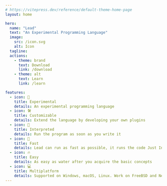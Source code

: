 ```yaml
---
# https://vitepress.dev/reference/default-theme-home-page
layout: home

hero:
  name: "Lead"
  text: "An Experimental Programming Language"
  image:
    src: /icon.svg
    alt: Icon
  tagline:
  actions:
    - theme: brand
      text: Download
      link: /download
    - theme: alt
      text: Learn
      link: /learn

features:
  - icon: 🧪
    title: Experimental
    details: An experimental programming language
  - icon: 🛠️
    title: Customizable
    details: Extend the language by developing your own plugins
  - icon: 📝
    title: Interpreted
    details: Run the program as soon as you write it
  - icon: 🚀
    title: Fast
    details: Lead can run as fast as possible, it runs the code Just In Time
  - icon: 🔥
    title: Easy
    details: As easy as water after you acquire the basic concepts
  - icon: 💻
    title: Multiplatform
    details: Supported on Windows, macOS, Linux. Work on FreeBSD and NetBSD is going on.
---
```

